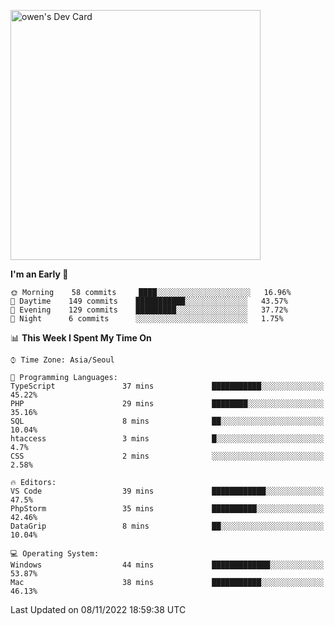 <a href="https://app.daily.dev/owen_9066"><img src="https://api.daily.dev/devcards/51e5c69f10114f2abe0ae390c27b0828.png?r=hyb" width="400" alt="owen's Dev Card"/></a>

 
 <!--START_SECTION:waka-->
**I'm an Early 🐤** 

```text
🌞 Morning    58 commits     ████░░░░░░░░░░░░░░░░░░░░░   16.96% 
🌆 Daytime    149 commits    ███████████░░░░░░░░░░░░░░   43.57% 
🌃 Evening    129 commits    █████████░░░░░░░░░░░░░░░░   37.72% 
🌙 Night      6 commits      ░░░░░░░░░░░░░░░░░░░░░░░░░   1.75%

```


📊 **This Week I Spent My Time On** 

```text
⌚︎ Time Zone: Asia/Seoul

💬 Programming Languages: 
TypeScript               37 mins             ███████████░░░░░░░░░░░░░░   45.22% 
PHP                      29 mins             ████████░░░░░░░░░░░░░░░░░   35.16% 
SQL                      8 mins              ██░░░░░░░░░░░░░░░░░░░░░░░   10.04% 
htaccess                 3 mins              █░░░░░░░░░░░░░░░░░░░░░░░░   4.7% 
CSS                      2 mins              ░░░░░░░░░░░░░░░░░░░░░░░░░   2.58%

🔥 Editors: 
VS Code                  39 mins             ████████████░░░░░░░░░░░░░   47.5% 
PhpStorm                 35 mins             ██████████░░░░░░░░░░░░░░░   42.46% 
DataGrip                 8 mins              ██░░░░░░░░░░░░░░░░░░░░░░░   10.04%

💻 Operating System: 
Windows                  44 mins             █████████████░░░░░░░░░░░░   53.87% 
Mac                      38 mins             ███████████░░░░░░░░░░░░░░   46.13%

```


 Last Updated on 08/11/2022 18:59:38 UTC
<!--END_SECTION:waka-->
